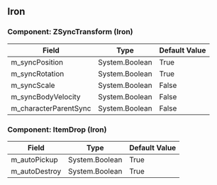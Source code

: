 ## Iron

### Component: ZSyncTransform (Iron)

|Field|Type|Default Value|
|---|---|---|
|m_syncPosition|System.Boolean|True|
|m_syncRotation|System.Boolean|True|
|m_syncScale|System.Boolean|False|
|m_syncBodyVelocity|System.Boolean|False|
|m_characterParentSync|System.Boolean|False|

### Component: ItemDrop (Iron)

|Field|Type|Default Value|
|---|---|---|
|m_autoPickup|System.Boolean|True|
|m_autoDestroy|System.Boolean|True|

